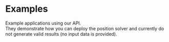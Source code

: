 Examples
========

Example applications using our API.  
They demonstrate how you can deploy the position solver and currently do not generate valid results
(no input data is provided).
